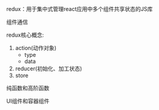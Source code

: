 redux：用于集中式管理react应用中多个组件共享状态的JS库

组件通信

redux核心概念:
1. action(动作对象)
   * type
   * data
2. reducer(初始化、加工状态)
3. store

纯函数和高阶函数

UI组件和容器组件

